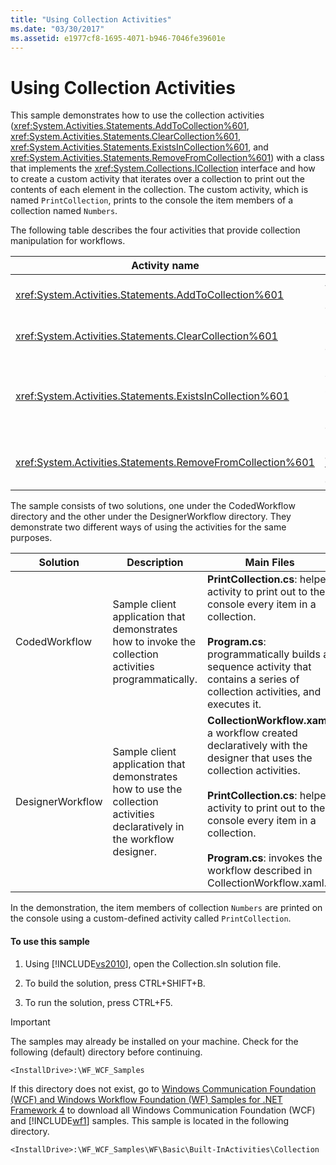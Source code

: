 ```yaml
---
title: "Using Collection Activities"
ms.date: "03/30/2017"
ms.assetid: e1977cf8-1695-4071-b946-7046fe39601e
---
```

# Using Collection Activities
This sample demonstrates how to use the collection activities (<xref:System.Activities.Statements.AddToCollection%601>, <xref:System.Activities.Statements.ClearCollection%601>, <xref:System.Activities.Statements.ExistsInCollection%601>, and <xref:System.Activities.Statements.RemoveFromCollection%601>) with a class that implements the <xref:System.Collections.ICollection> interface and how to create a custom activity that iterates over a collection to print out the contents of each element in the collection. The custom activity, which is named `PrintCollection`, prints to the console the item members of a collection named `Numbers`.  
  
 The following table describes the four activities that provide collection manipulation for workflows.  
  
|Activity name|Description|  
|-------------------|-----------------|  
|<xref:System.Activities.Statements.AddToCollection%601>|Adds an item to a collection.|  
|<xref:System.Activities.Statements.ClearCollection%601>|Clears all items in a collection|  
|<xref:System.Activities.Statements.ExistsInCollection%601>|Returns `true` if specified item exists in collection.|  
|<xref:System.Activities.Statements.RemoveFromCollection%601>|Removes an item from a collection.|  
  
 The sample consists of two solutions, one under the CodedWorkflow directory and the other under the DesignerWorkflow directory. They demonstrate two different ways of using the activities for the same purposes.  
  
|Solution|Description|Main Files|  
|-|-|-|  
|CodedWorkflow|Sample client application that demonstrates how to invoke the collection activities programmatically.|**PrintCollection.cs**: helper activity to print out to the console every item in a collection.<br /><br /> **Program.cs**: programmatically builds a sequence activity that contains a series of collection activities, and executes it.|  
|DesignerWorkflow|Sample client application that demonstrates how to use the collection activities declaratively in the workflow designer.|**CollectionWorkflow.xaml**: a workflow created declaratively with the designer that uses the collection activities.<br /><br /> **PrintCollection.cs**: helper activity to print out to the console every item in a collection.<br /><br /> **Program.cs**: invokes the workflow described in CollectionWorkflow.xaml.|  
  
 In the demonstration, the item members of collection `Numbers` are printed on the console using a custom-defined activity called `PrintCollection`.  
  
#### To use this sample  
  
1.  Using [!INCLUDE[vs2010](../../../../includes/vs2010-md.md)], open the Collection.sln solution file.  
  
2.  To build the solution, press CTRL+SHIFT+B.  
  
3.  To run the solution, press CTRL+F5.  
  
> [!IMPORTANT]
>  The samples may already be installed on your machine. Check for the following (default) directory before continuing.  
>   
>  `<InstallDrive>:\WF_WCF_Samples`  
>   
>  If this directory does not exist, go to [Windows Communication Foundation (WCF) and Windows Workflow Foundation (WF) Samples for .NET Framework 4](http://go.microsoft.com/fwlink/?LinkId=150780) to download all Windows Communication Foundation (WCF) and [!INCLUDE[wf1](../../../../includes/wf1-md.md)] samples. This sample is located in the following directory.  
>   
>  `<InstallDrive>:\WF_WCF_Samples\WF\Basic\Built-InActivities\Collection`